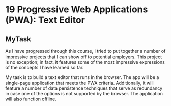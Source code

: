 # 19 Progressive Web Applications (PWA): Text Editor

## MyTask

As I have progressed through this course, I tried to put together a number of impressive projects that I can show off to potential employers. This project is no exception; in fact, it features some of the most impressive expressions of the concepts I have learned so far.

My task is to build a text editor that runs in the browser. The app will be a single-page application that meets the PWA criteria. Additionally, it will feature a number of data persistence techniques that serve as redundancy in case one of the options is not supported by the browser. The application will also function offline.

